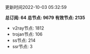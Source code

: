 更新时间2022-10-03 05:32:59

**总订阅: 64**
**总节点: 9679**
**有效节点: 2135**
- v2ray节点: 1812
- trojan节点: 106
- ss节点: 214
- ssr节点: 3
